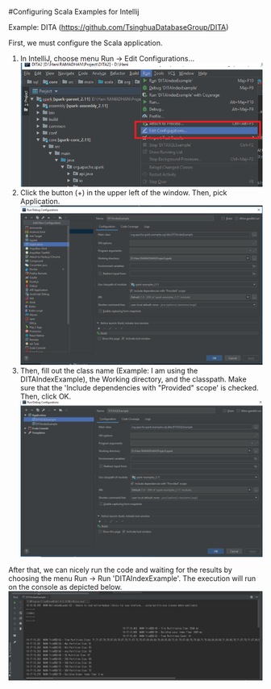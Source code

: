 #Configuring Scala Examples for Intellij

Example: DITA (https://github.com/TsinghuaDatabaseGroup/DITA)

First, we must configure the Scala application.

1. In IntelliJ, choose menu Run -> Edit Configurations... 
![alt text](../img/Configure1.png "Run -> Edit Configuration")
2. Click the button (+) in the upper left of the window. Then, pick Application.
![alt text](../img/Configure3.png "Adding new Application Configuration")
2. Then, fill out the class name (Example: I am using the DITAIndexExample), the Working directory, and the classpath. Make sure that the 'Include dependencies with "Provided" scope' is checked. Then, click OK.
![alt text](../img/Configure2.png "Configuring the applicatoin")

After that, we can nicely run the code and waiting for the results by choosing the menu Run -> Run 'DITAIndexExample'. The execution will run on the console as depicted below.
![alt text](../img/Run1.JPG "Run the Scala Application")


